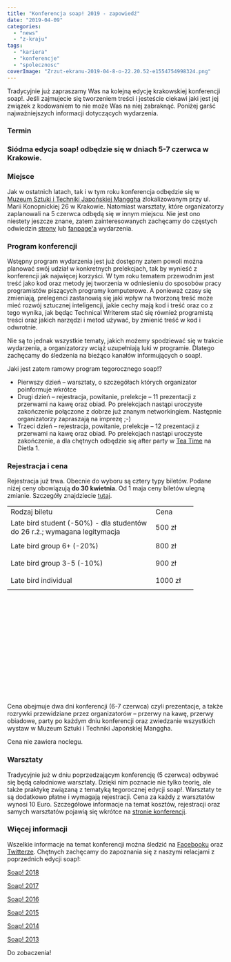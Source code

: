 ```yaml
---
title: "Konferencja soap! 2019 - zapowiedź"
date: "2019-04-09"
categories:
  - "news"
  - "z-kraju"
tags:
  - "kariera"
  - "konferencje"
  - "spolecznosc"
coverImage: "Zrzut-ekranu-2019-04-8-o-22.20.52-e1554754998324.png"
---
```


Tradycyjnie już zapraszamy Was na kolejną edycję krakowskiej konferencji soap!. Jeśli zajmujecie się tworzeniem treści i jesteście ciekawi jaki jest jej związek z kodowaniem to nie może Was na niej zabraknąć. Poniżej garść najważniejszych informacji dotyczących wydarzenia.

### **Termin**

### Siódma edycja soap! odbędzie się w dniach **5-7 czerwca w Krakowie**.

### **Miejsce**

Jak w ostatnich latach, tak i w tym roku konferencja odbędzie się w [Muzeum Sztuki i Techniki Japońskiej Manggha](http://manggha.pl/) zlokalizowanym przy ul. Marii Konopnickiej 26 w Krakowie. Natomiast warsztaty, które organizatorzy zaplanowali na 5 czerwca odbędą się w innym miejscu. Nie jest ono niestety jeszcze znane, zatem zainteresowanych zachęcamy do częstych odwiedzin [strony](http://soapconf.com/) lub [fanpage'a](https://www.facebook.com/soapconf/) wydarzenia.

### **Program konferencji**

Wstępny program wydarzenia jest już dostępny zatem powoli można planować swój udział w konkretnych prelekcjach, tak by wynieść z konferencji jak najwięcej korzyści. W tym roku tematem przewodnim jest treść jako kod oraz metody jej tworzenia w odniesieniu do sposobów pracy programistów piszących programy komputerowe. A ponieważ czasy się zmieniają, prelegenci zastanowią się jaki wpływ na tworzoną treść może mieć rozwój sztucznej inteligencji, jakie cechy mają kod i treść oraz co z tego wynika, jak będąc Technical Writerem stać się również programistą treści oraz jakich narzędzi i metod używać, by zmienić treść w kod i odwrotnie.

Nie są to jednak wszystkie tematy, jakich możemy spodziewać się w trakcie wydarzenia, a organizatorzy wciąż uzupełniają luki w programie. Dlatego zachęcamy do śledzenia na bieżąco kanałów informujących o soap!.

Jaki jest zatem ramowy program tegorocznego soap!?

- Pierwszy dzień – warsztaty, o szczegółach których organizator poinformuje wkrótce
- Drugi dzień – rejestracja, powitanie, prelekcje – 11 prezentacji z przerwami na kawę oraz obiad. Po prelekcjach nastąpi uroczyste zakończenie połączone z dobrze już znanym networkingiem. Następnie organizatorzy zapraszają na imprezę ;-)
- Trzeci dzień – rejestracja, powitanie, prelekcje – 12 prezentacji z przerwami na kawę oraz obiad. Po prelekcjach nastąpi uroczyste zakończenie, a dla chętnych odbędzie się after party w [Tea Time](http://www.teatimebrewpub.pl/) na Dietla 1.

### **Rejestracja i cena**

Rejestracja już trwa. Obecnie do wyboru są cztery typy biletów. Podane niżej ceny obowiązują **do 30 kwietnia**. Od 1 maja ceny biletów ulegną zmianie. Szczegóły znajdziecie [tutaj](https://soap2019.evenea.pl/).

<table style="height: 439px; width: 492px;" width="587"><tbody><tr style="height: 20px;"><td style="width: 320px; height: 20px;"><span style="font-weight: 400;">Rodzaj biletu</span></td><td style="width: 80px; height: 20px;"><span style="font-weight: 400;">Cena</span></td></tr><tr style="height: 40px;"><td style="width: 320px; height: 40px;"><span style="font-weight: 400;">Late bird student (-50%) - dla studentów do 26 r.ż.; wymagana legitymacja</span></td><td style="width: 80px; height: 40px;"><span style="font-weight: 400;">500 zł</span></td></tr><tr style="height: 40px;"><td style="width: 320px; height: 40px;"><span style="font-weight: 400;">Late bird group 6+ (-20%)</span></td><td style="width: 80px; height: 40px;"><span style="font-weight: 400;">800 zł</span></td></tr><tr style="height: 40px;"><td style="width: 320px; height: 40px;"><span style="font-weight: 400;">Late bird group 3-5 (-10%)</span></td><td style="width: 80px; height: 40px;"><span style="font-weight: 400;">900 zł</span></td></tr><tr style="height: 40px;"><td style="width: 320px; height: 40px;"><span style="font-weight: 400;">Late bird individual</span></td><td style="width: 80px; height: 40px;"><span style="font-weight: 400;">1000 zł</span></td></tr></tbody></table>

Cena obejmuje dwa dni konferencji (6-7 czerwca) czyli prezentacje, a także rozrywki przewidziane przez organizatorów – przerwy na kawę, przerwy obiadowe, party po każdym dniu konferencji oraz zwiedzanie wszystkich wystaw w Muzeum Sztuki i Techniki Japońskiej Manggha.

Cena nie zawiera noclegu.

### **Warsztaty**

Tradycyjnie już w dniu poprzedzającym konferencję (5 czerwca) odbywać się będą całodniowe warsztaty. Dzięki nim poznacie nie tylko teorię, ale także praktykę związaną z tematyką tegorocznej edycji soap!. Warsztaty te są dodatkowo płatne i wymagają rejestracji. Cena za każdy z warsztatów wynosi 10 Euro. Szczegółowe informacje na temat kosztów, rejestracji oraz samych warsztatów pojawią się wkrótce na [stronie konferencji](http://soapconf.com/).

### **Więcej informacji**

Wszelkie informacje na temat konferencji można śledzić na [Facebooku](https://www.facebook.com/soapconf/) oraz [Twitterze](https://twitter.com/soapconf). Chętnych zachęcamy do zapoznania się z naszymi relacjami z poprzednich edycji soap!:

[Soap! 2018](http://techwriter.pl/konferencja-soap-2018-relacja/)

[Soap! 2017](http://techwriter.pl/soap-2017-juz-za-nami-relacja/)

[Soap! 2016](http://techwriter.pl/konferencja-soap-2016-podsumowanie/)

[Soap! 2015](http://techwriter.pl/soap-2015-opis-wybranych-prezentacji/)

[Soap! 2014](http://techwriter.pl/soap-2014-relacja-z-pierwszego-dnia/)

[Soap! 2013](http://techwriter.pl/soap-technical-communication-conference-relacja/)

Do zobaczenia!
